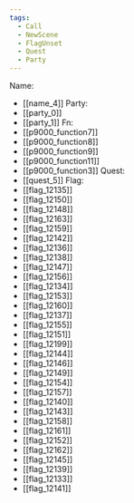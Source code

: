 ```yaml
---
tags:
  - Call
  - NewScene
  - FlagUnset
  - Quest
  - Party
---
```

Name:
- [[name_4]]
Party:
- [[party_0]]
- [[party_1]]
Fn:
- [[p9000_function7]]
- [[p9000_function8]]
- [[p9000_function9]]
- [[p9000_function11]]
- [[p9000_function3]]
Quest:
- [[quest_5]]
Flag:
- [[flag_12135]]
- [[flag_12150]]
- [[flag_12148]]
- [[flag_12163]]
- [[flag_12159]]
- [[flag_12142]]
- [[flag_12136]]
- [[flag_12138]]
- [[flag_12147]]
- [[flag_12156]]
- [[flag_12134]]
- [[flag_12153]]
- [[flag_12160]]
- [[flag_12137]]
- [[flag_12155]]
- [[flag_12151]]
- [[flag_12199]]
- [[flag_12144]]
- [[flag_12146]]
- [[flag_12149]]
- [[flag_12154]]
- [[flag_12157]]
- [[flag_12140]]
- [[flag_12143]]
- [[flag_12158]]
- [[flag_12161]]
- [[flag_12152]]
- [[flag_12162]]
- [[flag_12145]]
- [[flag_12139]]
- [[flag_12133]]
- [[flag_12141]]
